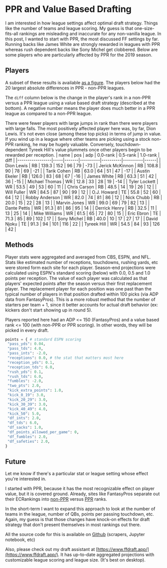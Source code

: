 # PPR and Value Based Drafting

I am interested in how league settings affect optimal draft strategy. Things like the number of teams and league scoring. My guess is that one-size-fits-all rankings are misleading and inaccurate for any non-vanilla league. In this post, I wanted to start with PPR, the most discussed FF settings by far. Running backs like James White are strongly rewarded in leagues with PPR whereas rush dependent backs like Sony Michel get clobbered. Below are some players who are particularly affected by PPR for the 2019 season.

## Players

A subset of these results is available [as a figure](https://imgur.com/a/7pQHxCL). The players below had the 20 largest absolute differences in PPR - non-PPR leagues.

The `diff` column below is the change in the player's rank in a non-PPR versus a PPR league using a value based draft strategy (described at the bottom). A negative number means the player does much better in a PPR league as compared to a non-PPR league.

There were fewer players with large jumps in rank than there were players with large falls. The most positively affected player here was, by far, Dion Lewis. It's not even close (among these top picks) in terms of jump in value. If you wind up in a league where other teams are picking using a stock non-PPR ranking, he may be hugely valuable. Conversely, touchdown-dependent Tyreek Hill's value plummets once other players begin to be rewarded per reception.
| name            | pos | adp   | 0.0-rank | 0.5-rank | 1.0-rank | diff | 
|-----------------|-----|-------|----------|----------|----------|------| 
| Dion Lewis      | RB  | 139.3 | 152      | 96       | 79       | -73  | 
| Jerick McKinnon | RB  | 108.8 | 90       | 78       | 69       | -21  | 
| Tarik Cohen     | RB  | 63.0  | 64       | 51       | 47       | -17  | 
| Austin Ekeler   | RB  | 126.0 | 83       | 68       | 67       | -16  | 
| James White     | RB  | 63.3  | 51       | 42       | 36       | -15  | 
| Michael Thomas  | WR  | 12.8  | 33       | 28       | 19       | -14  | 
| Tyler Lockett   | WR  | 53.5  | 49       | 53       | 60       | 11   | 
| Chris Carson    | RB  | 48.5  | 14       | 19       | 26       | 12   | 
| Will Fuller     | WR  | 84.5  | 87       | 90       | 99       | 12   | 
| O.J. Howard     | TE  | 55.8  | 52       | 60       | 64       | 12   | 
| Robby Anderson  | WR  | 82.0  | 74       | 81       | 86       | 12   | 
| Nick Chubb      | RB  | 20.0  | 15       | 22       | 28       | 13   | 
| Marvin Jones    | WR  | 99.0  | 69       | 79       | 82       | 13   | 
| Dante Pettis    | WR  | 91.3  | 81       | 86       | 95       | 14   | 
| Derrick Henry   | RB  | 32.5  | 11       | 13       | 25       | 14   | 
| Mike Williams   | WR  | 61.5  | 65       | 72       | 80       | 15   | 
| Eric Ebron      | TE  | 71.3  | 85       | 89       | 102      | 17   | 
| Sony Michel     | RB  | 40.0  | 10       | 17       | 27       | 17   | 
| David Njoku     | TE  | 91.3  | 94       | 101      | 116      | 22   | 
| Tyreek Hill     | WR  | 54.5  | 84       | 93       | 126      | 42   | 


## Methods

 Player stats were aggregated and averaged from CBS, ESPN, and NFL. Stats like estimated number of receptions, touchdowns, rushing yards, etc were stored form each site for each player. Season-end projections were calculated using ESPN's standard scoring (below) with 0.0, 0.5 and 1.0 points per reception. The value of each player was calculated as that players' expected points after the season versus their first replacement player. The replacement player for each position was one past than the typical number of players in that position drafted within 100 picks (via ADP data from FantasyPros). This is a more robust method that the number of starters per team + 1, since it better accounts for actual draft behavior (ex: kickers don't start showing up in round 5).

 Players reported here had an ADP <= 150 (FantasyPros) and a value based rank <= 100 (with non-PPR or PPR scoring). In other words, they will be picked in every draft.

```python
points = { # standard ESPN scoring
 "pass_yds": 0.04,
 "pass_tds": 4.0,
 "pass_ints": -2.0,
 "receptions": 0.0, # the stat that matters most here
 "reception_yds": 0.1,
 "reception_tds": 6.0,
 "rush_yds": 0.1,
 "rush_tds": 6.0,
 "fumbles": -2.0,
 "two_pts": 2.0,
 "kick_extra_points": 1.0,
 "kick_0_19": 3.0,
 "kick_20_29": 3.0,
 "kick_30_39": 3.0,
 "kick_40_49": 4.0,
 "kick_50": 5.0,
 "df_ints": 2.0,
 "df_tds": 6.0,
 "df_sacks": 1.0,
 "df_points_allowed_per_game": 0,
 "df_fumbles": 2.0,
 "df_safeties": 2.0,
}
```

## Future

Let me know if there's a particular stat or league setting whose effect you're interested in.

I started with PPR, because it has the most recognizable effect on player value, but it is covered ground. Already, sites like FantasyPros separate out their ECRankings into [non-PPR](https://www.fantasypros.com/nfl/rankings/consensus-cheatsheets.php) versus [PPR](https://www.fantasypros.com/nfl/rankings/ppr-cheatsheets.php) ranks.

In the short-term I want to expand this approach to look at the number of teams in the league, number of QBs, points per passing touchdown, etc. Again, my guess is that those changes have knock-on effects for draft strategy that don't present themselves in most rankings out there.

All the source code for this is available on [Github](https://github.com/JJTimmons/ff) (scrapers, Jupyter notebook, etc)

Also, please check out my draft assistant at [https://www.ffdraft.app/](https://www.ffdraft.app/). It has up-to-date aggregated projections with customizable league scoring and league size. (It's best on desktop).